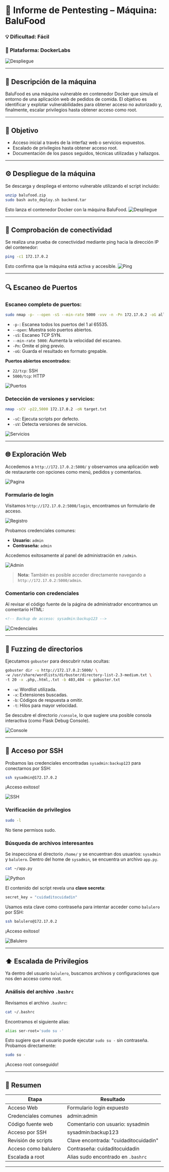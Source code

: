 # 🧠 **Informe de Pentesting – Máquina: BaluFood**

### 💡 **Dificultad:** Fácil

### 🧩 **Plataforma:** DockerLabs

![Despliegue](Imágenes/2025-05-24_03-34.png)

---

## 📝 **Descripción de la máquina**

BaluFood es una máquina vulnerable en contenedor Docker que simula el entorno de una aplicación web de pedidos de comida. El objetivo es identificar y explotar vulnerabilidades para obtener acceso no autorizado y, finalmente, escalar privilegios hasta obtener acceso como root.

---

## 🎯 **Objetivo**

* Acceso inicial a través de la interfaz web o servicios expuestos.
* Escalado de privilegios hasta obtener acceso root.
* Documentación de los pasos seguidos, técnicas utilizadas y hallazgos.

---

## ⚙️ **Despliegue de la máquina**

Se descarga y despliega el entorno vulnerable utilizando el script incluido:

```bash
unzip balufood.zip
sudo bash auto_deploy.sh backend.tar
```

Esto lanza el contenedor Docker con la máquina BaluFood.
![Despliegue](Imágenes/Capturas.png)

---

## 📡 **Comprobación de conectividad**

Se realiza una prueba de conectividad mediante ping hacia la dirección IP del contenedor:

```bash
ping -c1 172.17.0.2
```

Esto confirma que la máquina está activa y accesible.
![Ping](Imágenes/Capturas_1.png)

---

## 🔍 **Escaneo de Puertos**

### Escaneo completo de puertos:

```bash
sudo nmap -p- --open -sS --min-rate 5000 -vvv -n -Pn 172.17.0.2 -oG allPorts.txt
```

* `-p-`: Escanea todos los puertos del 1 al 65535.
* `--open`: Muestra solo puertos abiertos.
* `-sS`: Escaneo TCP SYN.
* `--min-rate 5000`: Aumenta la velocidad del escaneo.
* `-Pn`: Omite el ping previo.
* `-oG`: Guarda el resultado en formato grepable.

**Puertos abiertos encontrados:**

* `22/tcp`: SSH
* `5000/tcp`: HTTP

![Puertos](Imágenes/Capturas_2.png)

### Detección de versiones y servicios:

```bash
nmap -sCV -p22,5000 172.17.0.2 -oN target.txt
```

* `-sC`: Ejecuta scripts por defecto.
* `-sV`: Detecta versiones de servicios.

![Servicios](Imágenes/Capturas_3.png)

---

## 🌐 **Exploración Web**

Accedemos a `http://172.17.0.2:5000/` y observamos una aplicación web de restaurante con opciones como menú, pedidos y comentarios.

![Pagina](Imágenes/Capturas_4.png)

### Formulario de login

Visitamos `http://172.17.0.2:5000/login`, encontramos un formulario de acceso.

![Registro](Imágenes/Capturas_5.png)

Probamos credenciales comunes:

* **Usuario:** `admin`
* **Contraseña:** `admin`

Accedemos exitosamente al panel de administración en `/admin`.

![Admin](Imágenes/Capturas_6.png)

> **Nota:** También es posible acceder directamente navegando a `http://172.17.0.2:5000/admin`.

### Comentario con credenciales

Al revisar el código fuente de la página de administrador encontramos un comentario HTML:

```html
<!-- Backup de acceso: sysadmin:backup123 -->
```

![Credenciales](Imágenes/Capturas_7.png)

---

## 🧭 **Fuzzing de directorios**

Ejecutamos `gobuster` para descubrir rutas ocultas:

```bash
gobuster dir -u http://172.17.0.2:5000/ \
-w /usr/share/wordlists/dirbuster/directory-list-2.3-medium.txt \
-t 20 -x .php,.html,.txt -b 403,404 -o gobuster.txt
```

* `-w`: Wordlist utilizada.
* `-x`: Extensiones buscadas.
* `-b`: Códigos de respuesta a omitir.
* `-t`: Hilos para mayor velocidad.

Se descubre el directorio `/console`, lo que sugiere una posible consola interactiva (como Flask Debug Console).

![Console](Imágenes/Capturas_8.png)

---

## 🔐 **Acceso por SSH**

Probamos las credenciales encontradas `sysadmin:backup123` para conectarnos por SSH:

```bash
ssh sysadmin@172.17.0.2
```

¡Acceso exitoso!

![SSH](Imágenes/Capturas_9.png)

### Verificación de privilegios

```bash
sudo -l
```

No tiene permisos sudo.

### Búsqueda de archivos interesantes

Se inspecciona el directorio `/home/` y se encuentran dos usuarios: `sysadmin` y `balulero`. Dentro del home de `sysadmin`, se encuentra un archivo `app.py`.

```bash
cat ~/app.py
```

![Python](Imágenes/Capturas_10.png)

El contenido del script revela una **clave secreta**:

```python
secret_key = "cuidaditocuidadin"
```

Usamos esta clave como contraseña para intentar acceder como `balulero` por SSH:

```bash
ssh balulero@172.17.0.2
```

¡Acceso exitoso!

![Balulero](Imágenes/Capturas_11.png)

---

## ⬆️ **Escalada de Privilegios**

Ya dentro del usuario `balulero`, buscamos archivos y configuraciones que nos den acceso como root.

### Análisis del archivo `.bashrc`

Revisamos el archivo `.bashrc`:

```bash
cat ~/.bashrc
```

Encontramos el siguiente alias:

```bash
alias ser-root='sudo su -'
```

Esto sugiere que el usuario puede ejecutar `sudo su -` sin contraseña. Probamos directamente:

```bash
sudo su -
```

¡Acceso root conseguido!

---

## 🏁 **Resumen**

| Etapa                | Resultado                             |
| -------------------- | ------------------------------------- |
| Acceso Web           | Formulario login expuesto             |
| Credenciales comunes | admin\:admin                          |
| Código fuente web    | Comentario con usuario: sysadmin      |
| Acceso por SSH       | sysadmin\:backup123                   |
| Revisión de scripts  | Clave encontrada: "cuidaditocuidadin" |
| Acceso como balulero | Contraseña: cuidaditocuidadin         |
| Escalada a root      | Alias sudo encontrado en `.bashrc`    |

---

